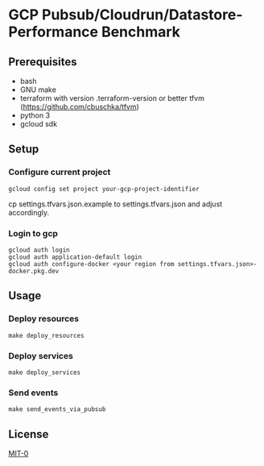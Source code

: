 # GCP Pubsub/Cloudrun/Datastore-Performance Benchmark

## Prerequisites

* bash
* GNU make
* terraform with version .terraform-version or better tfvm (https://github.com/cbuschka/tfvm)
* python 3
* gcloud sdk

## Setup

### Configure current project

```
gcloud config set project your-gcp-project-identifier
```

cp settings.tfvars.json.example to settings.tfvars.json and adjust accordingly.

### Login to gcp

```
gcloud auth login
gcloud auth application-default login
gcloud auth configure-docker <your region from settings.tfvars.json>-docker.pkg.dev
```

## Usage

### Deploy resources
```
make deploy_resources
```

### Deploy services
```
make deploy_services
```

### Send events

```
make send_events_via_pubsub
```

## License

[MIT-0](./license.txt)
